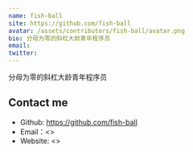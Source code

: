 ```yaml
---
name: fish-ball
site: https://github.com/fish-ball
avatar: /assets/contributors/fish-ball/avatar.png
bio: 分母为零的斜杠大龄青年程序员
email: 
twitter: 
---
```


分母为零的斜杠大龄青年程序员

## Contact me

- Github: <https://github.com/fish-ball>
- Email：<>
- Website: <>
